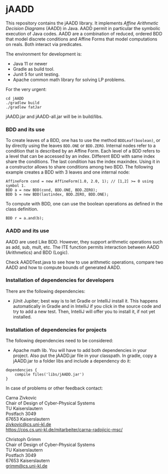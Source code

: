 # jAADD 
This repository contains the jAADD library. 
It implements *Affine Arithmetic Decision Diagrams* (AADD) in Java. 
AADD permit in particular the symbolic execution of Java codes.
AADD are a combination of reduced, ordered BDD that model discrete
conditions and Affine Forms that model computations on reals. 
Both interact via predicates.

The environment for development is: 
- Java 11 or newer
- Gradle as build tool.  
- Junit 5 for unit testing.
- Apache common math library for solving LP problems.

For the very urgent: 
```
cd jAADD
./gradlew build 
./gradlew fatJar
```
jAADD.jar and jAADD-all.jar will be in build/libs. 

### BDD and its use

To create leaves of a BDD, one has to use the method `BDDLeaf(boolean)`, 
or by directly using the leaves `BDD.ONE` or `BDD.ZERO`.
Internal nodes refer to a condition that is described by an Affine Form. 
Each level of a BDD refers to a level that can be accessed by an index.
Different BDD with same index share the conditions. 
The last condition has the index maxindex.
Using it in a constructor allows to share conditions among two BDD. 
The following example creates a BDD with 3 leaves and one internal node: 
```
AffineForm cond = new AffineForm(1.0, 2.0, 1); // [1,2] >= 0 using symbol 1.
BDD a = new BDD(cond, BDD.ONE, BDD.ZERO);
BDD b = new BDD(lastindex, BDD.ZERO, BDD.ONE);
```
To compute with BDD, one can use the boolean operations as defined 
in the class definition. 
```
BDD r = a.and(b);
```

### AADD and its use

AADD are used Like BDD.
However, they support arithmetic operations such as add, sub, mult, etc. 
The ITE function permits interaction between AADD (Arithmetics) and BDD (Logic). 

Check AADDTest.java to see how to use arithmetic operations, compare two AADD and
how to compute bounds of generated AADD.
 

### Installation of dependencies for developers

There are the following dependencies: 
* jUnit Jupiter; best way is to let Gradle or IntelliJ install it. 
This happens automatically in Gradle and in IntelliJ if you click in the source code and try to add a new test.
Then, IntelliJ will offer you to install it, if not yet installed. 


### Installation of dependencies for projects
The following dependencies need to be considered: 
* Apache math lib. 
You will have to add both dependencies in your project. 
Also put the jAADD.jar file in your classpath.
In gradle, copy a jAADD.jar to a folder libs and include a dependency do it: 

```
dependencies {
    compile files('libs/jAADD.jar')
}
```
In case of problems or other feedback contact:

Carna Zivkovic  
Chair of Design of Cyber-Physical Systems  
TU Kaiserslautern  
Postfach 3049   
67653 Kaiserslautern  
zivkovic@cs.uni-kl.de  
https://cps.cs.uni-kl.de/mitarbeiter/carna-radojicic-msc/  

Christoph Grimm  
Chair of Design of Cyber-Physical Systems  
TU Kaiserslautern  
Postfach 3049  
67653 Kaiserslautern  
grimm@cs.uni-kl.de  
